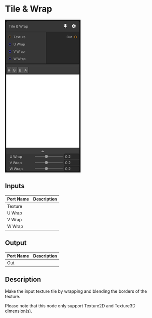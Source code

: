 # Tile & Wrap
![Mixture.TileWrapNode](../../images/Mixture.TileWrapNode.png)
## Inputs
Port Name | Description
--- | ---
Texture | 
U Wrap | 
V Wrap | 
W Wrap | 

## Output
Port Name | Description
--- | ---
Out | 

## Description
Make the input texture tile by wrapping and blending the borders of the texture.

Please note that this node only support Texture2D and Texture3D dimension(s).
